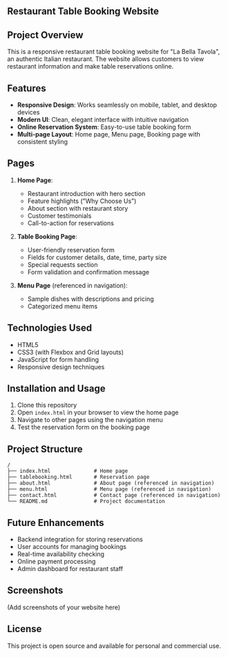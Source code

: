 ## Restaurant Table Booking Website

## Project Overview
This is a responsive restaurant table booking website for "La Bella Tavola", an authentic Italian restaurant. The website allows customers to view restaurant information and make table reservations online.

## Features
- **Responsive Design**: Works seamlessly on mobile, tablet, and desktop devices
- **Modern UI**: Clean, elegant interface with intuitive navigation
- **Online Reservation System**: Easy-to-use table booking form
- **Multi-page Layout**: Home page, Menu page, Booking page with consistent styling

## Pages
1. **Home Page**: 
   - Restaurant introduction with hero section
   - Feature highlights ("Why Choose Us")
   - About section with restaurant story
   - Customer testimonials
   - Call-to-action for reservations

2. **Table Booking Page**:
   - User-friendly reservation form
   - Fields for customer details, date, time, party size
   - Special requests section
   - Form validation and confirmation message

3. **Menu Page** (referenced in navigation):
   - Sample dishes with descriptions and pricing
   - Categorized menu items

## Technologies Used
- HTML5
- CSS3 (with Flexbox and Grid layouts)
- JavaScript for form handling
- Responsive design techniques

## Installation and Usage
1. Clone this repository
2. Open `index.html` in your browser to view the home page
3. Navigate to other pages using the navigation menu
4. Test the reservation form on the booking page

## Project Structure
```
/
├── index.html              # Home page
├── tablebooking.html       # Reservation page
├── about.html              # About page (referenced in navigation) 
├── menu.html               # Menu page (referenced in navigation)
├── contact.html            # Contact page (referenced in navigation)
└── README.md               # Project documentation
```

## Future Enhancements
- Backend integration for storing reservations
- User accounts for managing bookings
- Real-time availability checking
- Online payment processing
- Admin dashboard for restaurant staff

## Screenshots
(Add screenshots of your website here)

## License
This project is open source and available for personal and commercial use.
